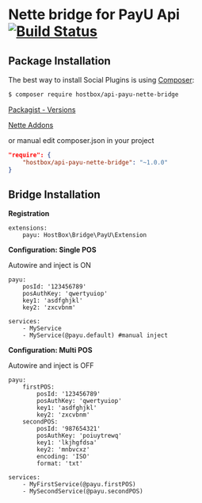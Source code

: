 Nette bridge for PayU Api  [![Build Status](https://api.travis-ci.org/HostBox/api-payu-nette-bridge.png)](https://travis-ci.org/HostBox/api-payu-nette-bridge)
===================

Package Installation
-------------------

The best way to install Social Plugins is using [Composer](http://getcomposer.org/):

```sh
$ composer require hostbox/api-payu-nette-bridge
```

[Packagist - Versions](https://packagist.org/packages/hostbox/api-payu-nette-bridge)

[Nette Addons](http://addons.nette.org/hostbox/api-payu-nette-bridge)

or manual edit composer.json in your project

```json
"require": {
    "hostbox/api-payu-nette-bridge": "~1.0.0"
}
```

Bridge Installation
-------------------

**Registration**

```
extensions:
	payu: HostBox\Bridge\PayU\Extension
```

**Configuration: Single POS**

Autowire and inject is ON

```
payu:
	posId: '123456789'
	posAuthKey: 'qwertyuiop'
	key1: 'asdfghjkl'
	key2: 'zxcvbnm'

services:
    - MyService
    - MyService(@payu.default) #manual inject
```

**Configuration: Multi POS**

Autowire and inject is OFF

```
payu:
	firstPOS:
		posId: '123456789'
		posAuthKey: 'qwertyuiop'
		key1: 'asdfghjkl'
		key2: 'zxcvbnm'
	secondPOS:
		posId: '987654321'
		posAuthKey: 'poiuytrewq'
		key1: 'lkjhgfdsa'
		key2: 'mnbvcxz'
		encoding: 'ISO'
		format: 'txt'

services:
    - MyFirstService(@payu.firstPOS)
    - MySecondService(@payu.secondPOS)
```
